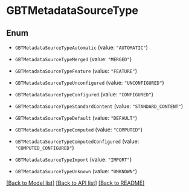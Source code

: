 # GBTMetadataSourceType

## Enum


* `GBTMetadataSourceTypeAutomatic` (value: `"AUTOMATIC"`)

* `GBTMetadataSourceTypeMerged` (value: `"MERGED"`)

* `GBTMetadataSourceTypeFeature` (value: `"FEATURE"`)

* `GBTMetadataSourceTypeUnconfigured` (value: `"UNCONFIGURED"`)

* `GBTMetadataSourceTypeConfigured` (value: `"CONFIGURED"`)

* `GBTMetadataSourceTypeStandardContent` (value: `"STANDARD_CONTENT"`)

* `GBTMetadataSourceTypeDefault` (value: `"DEFAULT"`)

* `GBTMetadataSourceTypeComputed` (value: `"COMPUTED"`)

* `GBTMetadataSourceTypeComputedConfigured` (value: `"COMPUTED_CONFIGURED"`)

* `GBTMetadataSourceTypeImport` (value: `"IMPORT"`)

* `GBTMetadataSourceTypeUnknown` (value: `"UNKNOWN"`)


[[Back to Model list]](../README.md#documentation-for-models) [[Back to API list]](../README.md#documentation-for-api-endpoints) [[Back to README]](../README.md)


